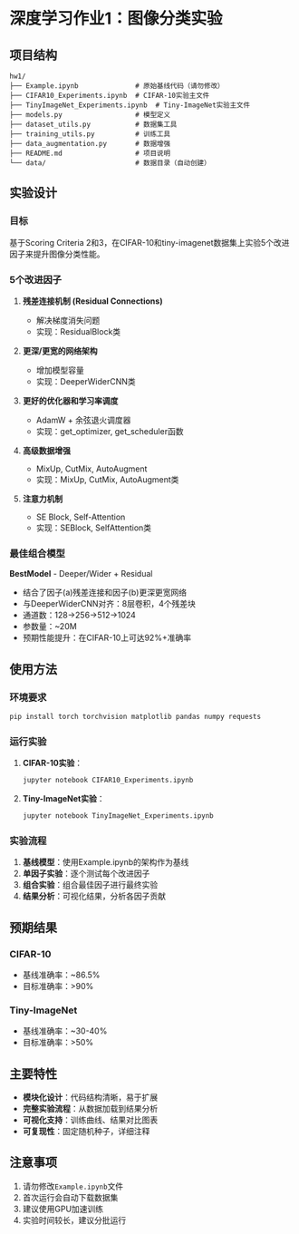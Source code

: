 # 深度学习作业1：图像分类实验

## 项目结构

```
hw1/
├── Example.ipynb              # 原始基线代码（请勿修改）
├── CIFAR10_Experiments.ipynb  # CIFAR-10实验主文件
├── TinyImageNet_Experiments.ipynb  # Tiny-ImageNet实验主文件
├── models.py                  # 模型定义
├── dataset_utils.py           # 数据集工具
├── training_utils.py          # 训练工具
├── data_augmentation.py       # 数据增强
├── README.md                  # 项目说明
└── data/                      # 数据目录（自动创建）
```

## 实验设计

### 目标
基于Scoring Criteria 2和3，在CIFAR-10和tiny-imagenet数据集上实验5个改进因子来提升图像分类性能。

### 5个改进因子

1. **残差连接机制 (Residual Connections)**
   - 解决梯度消失问题
   - 实现：ResidualBlock类

2. **更深/更宽的网络架构**
   - 增加模型容量
   - 实现：DeeperWiderCNN类

3. **更好的优化器和学习率调度**
   - AdamW + 余弦退火调度器
   - 实现：get_optimizer, get_scheduler函数

4. **高级数据增强**
   - MixUp, CutMix, AutoAugment
   - 实现：MixUp, CutMix, AutoAugment类

5. **注意力机制**
   - SE Block, Self-Attention
   - 实现：SEBlock, SelfAttention类

### 最佳组合模型

**BestModel** - Deeper/Wider + Residual
- 结合了因子(a)残差连接和因子(b)更深更宽网络
- 与DeeperWiderCNN对齐：8层卷积，4个残差块
- 通道数：128→256→512→1024
- 参数量：~20M
- 预期性能提升：在CIFAR-10上可达92%+准确率

## 使用方法

### 环境要求
```bash
pip install torch torchvision matplotlib pandas numpy requests
```

### 运行实验

1. **CIFAR-10实验**：
   ```bash
   jupyter notebook CIFAR10_Experiments.ipynb
   ```

2. **Tiny-ImageNet实验**：
   ```bash
   jupyter notebook TinyImageNet_Experiments.ipynb
   ```

### 实验流程

1. **基线模型**：使用Example.ipynb的架构作为基线
2. **单因子实验**：逐个测试每个改进因子
3. **组合实验**：组合最佳因子进行最终实验
4. **结果分析**：可视化结果，分析各因子贡献

## 预期结果

### CIFAR-10
- 基线准确率：~86.5%
- 目标准确率：>90%

### Tiny-ImageNet
- 基线准确率：~30-40%
- 目标准确率：>50%

## 主要特性

- **模块化设计**：代码结构清晰，易于扩展
- **完整实验流程**：从数据加载到结果分析
- **可视化支持**：训练曲线、结果对比图表
- **可复现性**：固定随机种子，详细注释

## 注意事项

1. 请勿修改`Example.ipynb`文件
2. 首次运行会自动下载数据集
3. 建议使用GPU加速训练
4. 实验时间较长，建议分批运行
